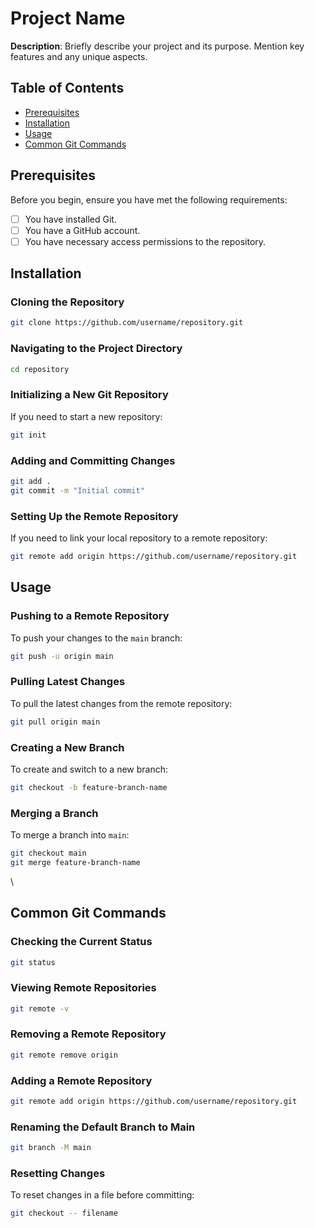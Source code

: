 

# Project Name

**Description**: Briefly describe your project and its purpose. Mention key features and any unique aspects.

## Table of Contents
- [Prerequisites](#prerequisites)
- [Installation](#installation)
- [Usage](#usage)
- [Common Git Commands](#common-git-commands)



## Prerequisites
Before you begin, ensure you have met the following requirements:
- [ ] You have installed Git.
- [ ] You have a GitHub account.
- [ ] You have necessary access permissions to the repository.

## Installation

### Cloning the Repository
```bash
git clone https://github.com/username/repository.git
```

### Navigating to the Project Directory
```bash
cd repository
```

### Initializing a New Git Repository
If you need to start a new repository:
```bash
git init
```

### Adding and Committing Changes
```bash
git add .
git commit -m "Initial commit"
```

### Setting Up the Remote Repository
If you need to link your local repository to a remote repository:
```bash
git remote add origin https://github.com/username/repository.git
```

## Usage

### Pushing to a Remote Repository
To push your changes to the `main` branch:
```bash
git push -u origin main
```

### Pulling Latest Changes
To pull the latest changes from the remote repository:
```bash
git pull origin main
```

### Creating a New Branch
To create and switch to a new branch:
```bash
git checkout -b feature-branch-name
```

### Merging a Branch
To merge a branch into `main`:
```bash
git checkout main
git merge feature-branch-name
```

\

## Common Git Commands

### Checking the Current Status
```bash
git status
```

### Viewing Remote Repositories
```bash
git remote -v
```

### Removing a Remote Repository
```bash
git remote remove origin
```

### Adding a Remote Repository
```bash
git remote add origin https://github.com/username/repository.git
```

### Renaming the Default Branch to Main
```bash
git branch -M main
```

### Resetting Changes
To reset changes in a file before committing:
```bash
git checkout -- filename
```


